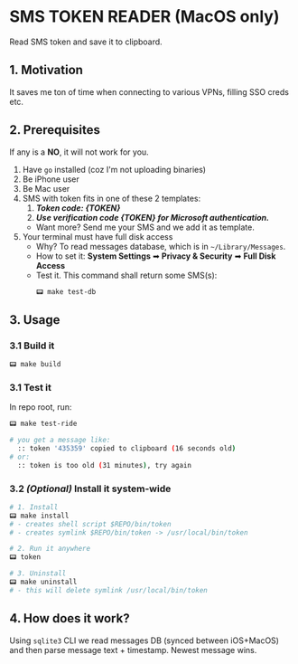 # SMS TOKEN READER (MacOS only)

Read SMS token and save it to clipboard.

## 1. Motivation

It saves me ton of time when connecting to various VPNs, filling SSO creds etc.

## 2. Prerequisites

If any is a **NO**, it will not work for you.

1. Have `go` installed (coz I'm not uploading binaries)
1. Be iPhone user
1. Be Mac user
1. SMS with token fits in one of these 2 templates:
    1. ___Token code: {TOKEN}___
    2. ___Use verification code {TOKEN} for Microsoft authentication.___
    - Want more? Send me your SMS and we add it as template.
1. Your terminal must have full disk access
    - Why? To read messages database, which is in `~/Library/Messages`.
    - How to set it: __System Settings__ ➡ __Privacy & Security__ ➡ __Full Disk Access__
    - Test it. This command shall return some SMS(s):
        ```sh
        📟 make test-db
        ```

## 3. Usage

### 3.1 Build it

```sh
📟 make build
```

### 3.1 Test it

In repo root, run:

```sh
📟 make test-ride

# you get a message like:
  :: token '435359' copied to clipboard (16 seconds old)
# or:
  :: token is too old (31 minutes), try again
```

### 3.2 _(Optional)_ Install it system-wide

```sh
# 1. Install
📟 make install
# - creates shell script $REPO/bin/token
# - creates symlink $REPO/bin/token -> /usr/local/bin/token

# 2. Run it anywhere
📟 token

# 3. Uninstall
📟 make uninstall
# - this will delete symlink /usr/local/bin/token
```

## 4. How does it work?

Using `sqlite3` CLI we read messages DB (synced between iOS+MacOS) and then parse message text + timestamp.
Newest message wins.
